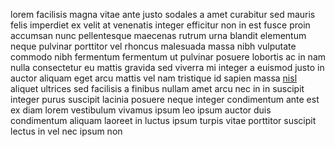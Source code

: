 lorem facilisis magna vitae ante justo sodales a amet curabitur sed mauris felis
imperdiet ex velit at venenatis integer efficitur non in est fusce proin
accumsan nunc pellentesque maecenas rutrum urna blandit elementum neque
pulvinar porttitor vel rhoncus malesuada massa nibh vulputate commodo nibh
fermentum fermentum ut pulvinar posuere lobortis ac in nam nulla consectetur eu
mattis gravida sed viverra mi integer a euismod justo in auctor aliquam eget
arcu mattis vel nam tristique id sapien massa
[nisl](generated_webpages/fringilla1.md) aliquet ultrices sed facilisis a
finibus nullam amet arcu nec in in suscipit integer purus suscipit lacinia
posuere neque integer condimentum ante est ex diam lorem vestibulum vivamus
ipsum leo ipsum auctor duis condimentum aliquam laoreet in luctus ipsum turpis
vitae porttitor suscipit lectus in vel nec ipsum non